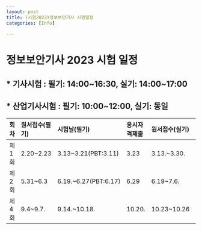 ```yaml
---
layout: post
title: (시험2023)정보보안기사 시험일정
categories: [Info]

---
```


# 정보보안기사 2023 시험 일정
## * 기사시험 : 필기: 14:00~16:30, 실기: 14:00~17:00
## * 산업기사시험 : 필기: 10:00~12:00, 실기: 동일

|회차|원서접수(필기)|시험날(필기)|응시자격제출|원서접수(실기)|시험날(실기)|합격자발표|
|:---|:---|:---|:---|:---|:---|:---|
|제1회|2.20~2.23|3.13~3.21(PBT:3.11)|3.23|3.13.~3.30.|3.27~3.30.|4.22~5.7.|5.25.|
|제2회|5.31~6.3|6.19.~6.27(PBT:6.17)|6.29|6.19~7.6.|7.3.~7.6.|7.29.~8.13.|8.31.|
|제4회|9.4~9.7.|9.14.~10.18.|10.20.|10.23~10.26|11.25.~12.10|12.21|